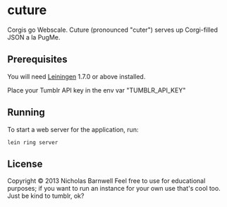 # cuture

Corgis go Webscale. Cuture (pronounced "cuter") serves up Corgi-filled JSON
a la PugMe. 

## Prerequisites

You will need [Leiningen][1] 1.7.0 or above installed.

Place your Tumblr API key in the env var "TUMBLR_API_KEY"

[1]: https://github.com/technomancy/leiningen

## Running

To start a web server for the application, run:

    lein ring server

## License

Copyright © 2013 Nicholas Barnwell
Feel free to use for educational purposes; if you want to run an instance for
your own use that's cool too. Just be kind to tumblr, ok?
